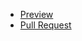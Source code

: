 - [Preview](https://bran4u.github.io/ma/)
- [Pull Request](https://github.com/bran4u/ma/pull/1/files)
